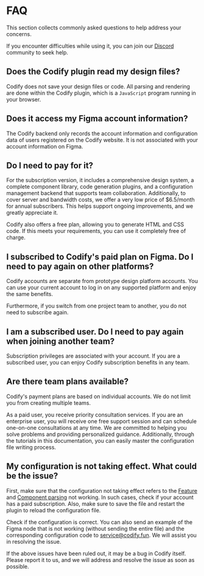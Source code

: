 # FAQ

This section collects commonly asked questions to help address your concerns.

If you encounter difficulties while using it, you can join our [Discord](https://discord.gg/DAZjQvRyQ9) community to seek help.

## Does the Codify plugin read my design files?

Codify does not save your design files or code. All parsing and rendering are done within the Codify plugin, which is a `JavaScript` program running in your browser.

## Does it access my Figma account information?

The Codify backend only records the account information and configuration data of users registered on the Codify website. It is not associated with your account information on Figma.

## Do I need to pay for it?

For the subscription version, it includes a comprehensive design system, a complete component library, code generation plugins, and a configuration management backend that supports team collaboration. Additionally, to cover server and bandwidth costs, we offer a very low price of $6.5/month for annual subscribers. This helps support ongoing improvements, and we greatly appreciate it.

Codify also offers a free plan, allowing you to generate HTML and CSS code. If this meets your requirements, you can use it completely free of charge.

## I subscribed to Codify's paid plan on Figma. Do I need to pay again on other platforms?

Codify accounts are separate from prototype design platform accounts. You can use your current account to log in on any supported platform and enjoy the same benefits.

Furthermore, if you switch from one project team to another, you do not need to subscribe again.

## I am a subscribed user. Do I need to pay again when joining another team?

Subscription privileges are associated with your account. If you are a subscribed user, you can enjoy Codify subscription benefits in any team.

## Are there team plans available?

Codify's payment plans are based on individual accounts. We do not limit you from creating multiple teams.

As a paid user, you receive priority consultation services. If you are an enterprise user, you will receive one free support session and can schedule one-on-one consultations at any time. We are committed to helping you solve problems and providing personalized guidance. Additionally, through the tutorials in this documentation, you can easily master the configuration file writing process.


## My configuration is not taking effect. What could be the issue?

First, make sure that the configuration not taking effect refers to the [Feature](/guide/feature-setting) and [Component parsing](/guide/component-parsers) not working. In such cases, check if your account has a paid subscription. Also, make sure to save the file and restart the plugin to reload the configuration file.

Check if the configuration is correct. You can also send an example of the Figma node that is not working (without sending the entire file) and the corresponding configuration code to service@codify.fun. We will assist you in resolving the issue.

If the above issues have been ruled out, it may be a bug in Codify itself. Please report it to us, and we will address and resolve the issue as soon as possible.